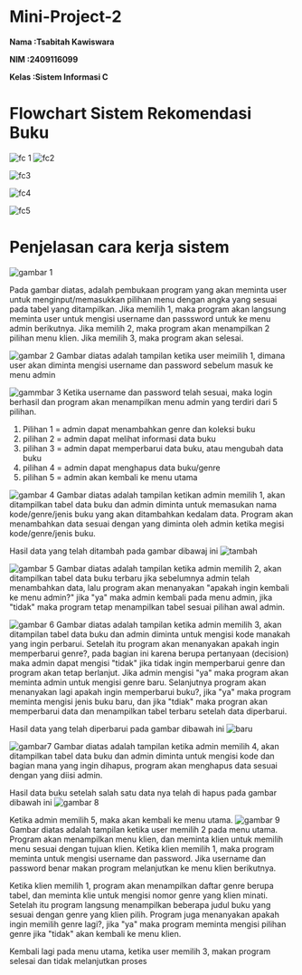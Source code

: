 # Mini-Project-2

**Nama   :Tsabitah Kawiswara**

**NIM    :2409116099**

**Kelas  :Sistem Informasi C**


# Flowchart Sistem Rekomendasi Buku
![fc 1](https://github.com/user-attachments/assets/b25b3ab1-174b-4f9f-91fd-8298bb8407a3)
![fc2](https://github.com/user-attachments/assets/9a4eb1c1-cdbc-471e-aa92-1a11b926c06a)

![fc3](https://github.com/user-attachments/assets/ebf3d24e-a7ac-405e-ab1d-7179c1dcc16c)

![fc4](https://github.com/user-attachments/assets/d304878c-492d-4064-964c-28f219cbd39c)

![fc5](https://github.com/user-attachments/assets/108c12ee-ccbb-4cb8-b79d-04fbd6248571)

# Penjelasan cara kerja sistem

![gambar 1](https://github.com/user-attachments/assets/b87c1607-5753-4d78-a113-19584e38c497)

Pada gambar diatas, adalah pembukaan program yang akan meminta user untuk menginput/memasukkan pilihan menu dengan angka yang sesuai pada tabel yang ditampilkan. Jika memilih 1, maka program akan langsung meminta user untuk mengisi username dan passsword untuk ke menu admin berikutnya. Jika memilih 2, maka program akan menampilkan 2 pilihan menu klien. Jika memilih 3, maka program akan selesai.

![gambar 2](https://github.com/user-attachments/assets/f47b3a2e-f2ed-43e7-bcde-d79d00bf3c2b)
Gambar diatas adalah tampilan ketika user meimilih 1, dimana user akan diminta mengisi username dan password sebelum masuk ke menu admin

![gammbar 3](https://github.com/user-attachments/assets/ddb32901-2190-432a-9717-e6e814fd664f)
Ketika username dan password telah sesuai, maka login berhasil dan program akan menampilkan menu admin yang terdiri dari 5 pilihan. 
1. Pilihan 1 = admin dapat menambahkan genre dan koleksi buku
2. pilihan 2 = admin dapat melihat informasi data buku
3. pilihan 3 = admin dapat memperbarui data buku, atau mengubah data buku
4. pilihan 4 = admin dapat menghapus data buku/genre
5. pilihan 5 = admin akan kembali ke menu utama

![gambar 4](https://github.com/user-attachments/assets/4155557d-d215-43b1-8f42-b1d4f10e1f93)
Gambar diatas adalah tampilan ketikan admin memilih 1, akan ditampilkan tabel data buku dan admin diminta untuk memasukan nama kode/genre/jenis buku yang akan ditambahkan kedalam data. Program akan menambahkan data sesuai dengan yang diminta oleh admin ketika megisi kode/genre/jenis buku.

Hasil data yang telah ditambah pada gambar dibawaj ini
![tambah](https://github.com/user-attachments/assets/7d490c6c-bc43-4aff-b6d8-b24cba6dfb23)

![gambar 5](https://github.com/user-attachments/assets/32be90bb-6dac-4654-b188-b36df0384b5a)
Gambar diatas adalah tampilan ketika admin memilih 2, akan ditampilkan tabel data buku terbaru jika sebelumnya admin telah menambahkan data, lalu program akan menanyakan "apakah ingin kembali ke menu admin?" jika "ya" maka admin kembali pada menu admin, jika "tidak" maka program tetap menampilkan tabel sesuai pilihan awal admin.

![gambar 6](https://github.com/user-attachments/assets/6701a22f-ffc1-4bbb-b3de-ca5862544e95)
Gambar diatas adalah tampilan ketika admin memilih 3, akan ditampilan tabel data buku dan admin diminta untuk mengisi kode manakah yang ingin perbarui. Setelah itu program akan menanyakan apakah ingin memperbarui genre?, pada bagian ini karena berupa pertanyaan (decision) maka admin dapat mengisi "tidak" jika tidak ingin memperbarui genre dan program akan tetap berlanjut. Jika admin mengisi "ya" maka program akan meminta admin untuk mengisi genre baru. Selanjutnya program akan menanyakan lagi apakah ingin memperbarui buku?, jika "ya" maka program meminta mengisi jenis buku baru, dan jika "tdiak" maka progran akan memperbarui data dan menampilkan tabel terbaru setelah data diperbarui.

Hasil data yang telah diperbarui pada gambar dibawah ini
![baru](https://github.com/user-attachments/assets/1c9a5890-8df7-44ae-bcc2-6396fdcae7d9)

![gambar7](https://github.com/user-attachments/assets/84fa6900-998c-4f83-8751-8a9fe3a49cea)
Gambar diatas adalah tampilan ketika admin memilih 4, akan ditampilkan tabel data buku dan admin diminta untuk mengisi kode dan bagian mana yang ingin dihapus, program akan menghapus data sesuai dengan yang diisi admin.


Hasil data buku setelah salah satu data nya telah di hapus pada gambar dibawah ini
![gambar 8](https://github.com/user-attachments/assets/9afdb026-4c64-43ed-8552-cee279d47cdf)


Ketika admin memilih 5, maka akan kembali ke menu utama.
![gambar 9](https://github.com/user-attachments/assets/ed2b629a-5e69-40ab-9daa-ee4002331cda)
Gambar diatas adalah tampilan ketika user memilih 2 pada menu utama.
Program akan menampilkan menu klien, dan meminta klien untuk memilih menu sesuai dengan tujuan klien. Ketika klien memilih 1, maka program meminta untuk mengisi username dan password. Jika username dan password benar makan program melanjutkan ke menu klien berikutnya.


Ketika klien memilih 1, program akan menampilkan daftar genre berupa tabel, dan meminta klie untuk mengisi nomor genre yang klien minati. Setelah itu program langsung menampilkan beberapa judul buku yang sesuai dengan genre yang klien pilih. Program juga menanyakan apakah ingin memilih genre lagi?, jika "ya" maka program meminta mengisi pilihan genre jika "tidak" akan kembali ke menu klien.


Kembali lagi pada menu utama, ketika user memilih 3, makan program selesai dan tidak melanjutkan proses 
